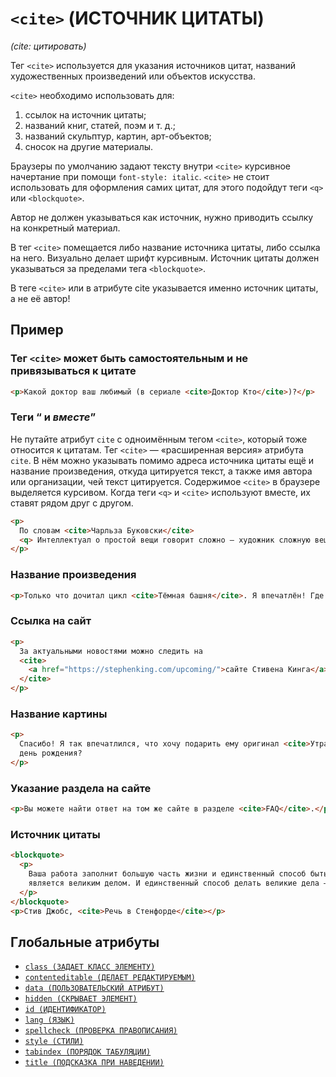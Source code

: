 # `<cite>` (ИСТОЧНИК ЦИТАТЫ)

_(cite: цитировать)_

Тег `<cite>` используется для указания источников цитат, названий художественных произведений или объектов искусства.

`<cite>` необходимо использовать для:

1. ссылок на источник цитаты;
2. названий книг, статей, поэм и т. д.;
3. названий скульптур, картин, арт-объектов;
4. сносок на другие материалы.

Браузеры по умолчанию задают тексту внутри `<cite>` курсивное начертание при помощи `font-style: italic`.
`<cite>` не стоит использовать для оформления самих цитат, для этого подойдут теги `<q>` или `<blockquote>`.

Автор не должен указываться как источник, нужно приводить ссылку на конкретный материал.

В тег `<cite>` помещается либо название источника цитаты, либо ссылка на него. Визуально делает шрифт курсивным. Источник цитаты должен указываться за пределами тега `<blockquote>`.

В теге `<cite>` или в атрибуте cite указывается именно источник цитаты, а не её автор!

## Пример

### Тег `<cite>` может быть самостоятельным и не привязываться к цитате

```html
<p>Какой доктор ваш любимый (в сериале <cite>Доктор Кто</cite>)?</p>
```

### Теги <q> и <cite> вместе

Не путайте атрибут `cite` с одноимённым тегом `<cite>`, который тоже относится к цитатам. Тег `<cite>` — «расширенная версия» атрибута `cite`. В нём можно указывать помимо адреса источника цитаты ещё и название произведения, откуда цитируется текст, а также имя автора или организации, чей текст цитируется. Содержимое `<cite>` в браузере выделяется курсивом. Когда теги `<q>` и `<cite>` используют вместе, их ставят рядом друг с другом.

```html
<p>
  По словам <cite>Чарльза Буковски</cite>
  <q> Интеллектуал о простой вещи говорит сложно — художник сложную вещь описывает простыми словами. </q>
</p>
```

### Название произведения

```html
<p>Только что дочитал цикл <cite>Тёмная башня</cite>. Я впечатлён! Где можно узнать о выходе новых книг?</p>
```

### Ссылка на сайт

```html
<p>
  За актуальными новостями можно следить на
  <cite>
    <a href="https://stephenking.com/upcoming/">сайте Стивена Кинга</a>
  </cite>
</p>
```

### Название картины

```html
<p>
  Спасибо! Я так впечатлился, что хочу подарить ему оригинал <cite>Утра в сосновом бору</cite>. Вы знаете, когда у него
  день рождения?
</p>
```

### Указание раздела на сайте

```html
<p>Вы можете найти ответ на том же сайте в разделе <cite>FAQ</cite>.</p>
```

### Источник цитаты

```html
<blockquote>
  <p>
    Ваша работа заполнит большую часть жизни и единственный способ быть полностью довольным — делать то, что по-вашему
    является великим делом. И единственный способ делать великие дела — любить то, что вы делаете.
  </p>
</blockquote>
<p>Стив Джобс, <cite>Речь в Стенфорде</cite></p>
```

## Глобальные атрибуты

- [`class (ЗАДАЕТ КЛАСС ЭЛЕМЕНТУ)`](<../ATTRIBUTES GLOBAL/class (ЗАДАЕТ КЛАСС ЭЛЕМЕНТУ).md>)
- [`contenteditable (ДЕЛАЕТ РЕДАКТИРУЕМЫМ)`](<../ATTRIBUTES GLOBAL/contenteditable (ДЕЛАЕТ РЕДАКТИРУЕМЫМ).md>)
- [`data (ПОЛЬЗОВАТЕЛЬСКИЙ АТРИБУТ)`](<../ATTRIBUTES GLOBAL/data (ПОЛЬЗОВАТЕЛЬСКИЙ АТРИБУТ).md>)
- [`hidden (СКРЫВАЕТ ЭЛЕМЕНТ)`](<../ATTRIBUTES GLOBAL/hidden (СКРЫВАЕТ ЭЛЕМЕНТ).md>)
- [`id (ИДЕНТИФИКАТОР)`](<../ATTRIBUTES GLOBAL/id (ИДЕНТИФИКАТОР).md>)
- [`lang (ЯЗЫК)`](<../ATTRIBUTES GLOBAL/lang (ЯЗЫК).md>)
- [`spellcheck (ПРОВЕРКА ПРАВОПИСАНИЯ)`](<../ATTRIBUTES GLOBAL/spellcheck (ПРОВЕРКА ПРАВОПИСАНИЯ).md>)
- [`style (СТИЛИ)`](<../ATTRIBUTES GLOBAL/style (СТИЛИ).md>)
- [`tabindex (ПОРЯДОК ТАБУЛЯЦИИ)`](<../ATTRIBUTES GLOBAL/tabindex (ПОРЯДОК ТАБУЛЯЦИИ).md>)
- [`title (ПОДСКАЗКА ПРИ НАВЕДЕНИИ)`](<../ATTRIBUTES GLOBAL/title (ПОДСКАЗКА ПРИ НАВЕДЕНИИ).md>)
